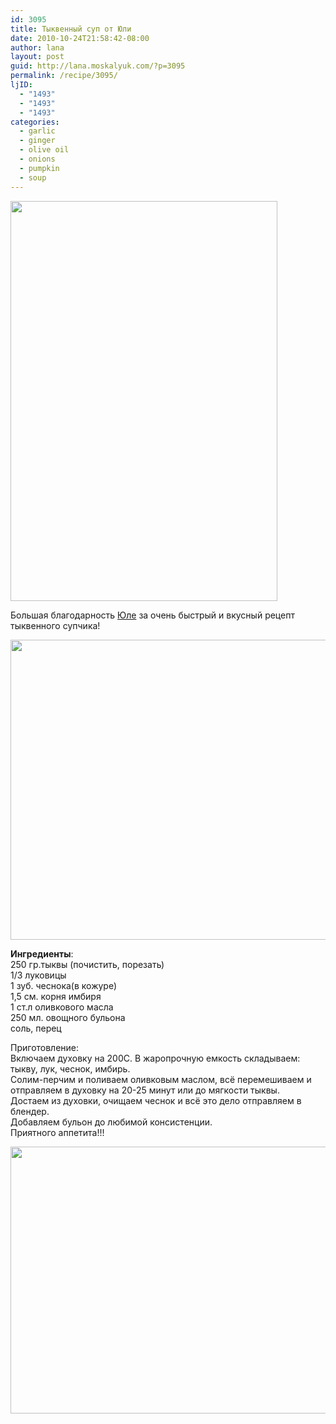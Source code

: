 ```yaml
---
id: 3095
title: Тыквенный суп от Юли
date: 2010-10-24T21:58:42-08:00
author: lana
layout: post
guid: http://lana.moskalyuk.com/?p=3095
permalink: /recipe/3095/
ljID:
  - "1493"
  - "1493"
  - "1493"
categories:
  - garlic
  - ginger
  - olive oil
  - onions
  - pumpkin
  - soup
---
```

<img loading="lazy" class="alignnone" title="pumpkin soup" src="http://farm2.static.flickr.com/1208/5112926229_4f8e9a8178_z.jpg" alt="" width="427" height="640" />

Большая благодарность [Юле](http://lashi.livejournal.com/30374.html?view=268966#t268966) за очень быстрый и вкусный рецепт тыквенного супчика!

<img loading="lazy" class="alignnone" title="pumpkin soup" src="http://farm5.static.flickr.com/4089/5113526568_5dfe89875c_z.jpg" alt="" width="640" height="480" /> 

**Ингредиенты**:  
250 гр.тыквы (почистить, порезать)  
1/3 луковицы  
1 зуб. чеснока(в кожуре)  
1,5 см. корня имбиря  
1 ст.л оливкового масла  
250 мл. овощного бульона  
соль, перец

Приготовление:  
Включаем духовку на 200С. В жаропрочную емкость складываем: тыкву, лук, чеснок, имбирь.  
Солим-перчим и поливаем оливковым маслом, всё перемешиваем и отправляем в духовку на 20-25 минут или до мягкости тыквы.  
Достаем из духовки, очищаем чеснок и всё это дело отправляем в блендер.  
Добавляем бульон до любимой консистенции.  
Приятного аппетита!!!

<img loading="lazy" class="alignnone" title="pumpkin soup" src="http://farm2.static.flickr.com/1240/5112933991_aa189c435c_z.jpg" alt="" width="640" height="427" />